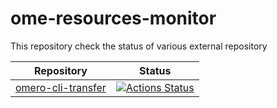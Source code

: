 # ome-resources-monitor

This repository check the status of various external repository

Repository | Status
-----------| ------
[omero-cli-transfer](https://github.com/ome/omero-cli-transfer) | [![Actions Status](https://github.com/jburel/ome-resources-monitor/workflows/Check/badge.svg)](https://github.com/jburel/ome-resources-monitor/actions)
